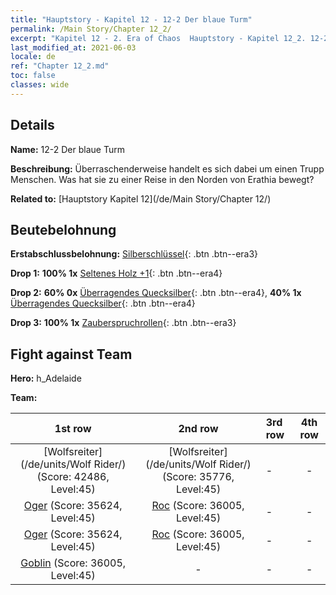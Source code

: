 ```yaml
---
title: "Hauptstory - Kapitel 12 - 12-2 Der blaue Turm"
permalink: /Main Story/Chapter 12_2/
excerpt: "Kapitel 12 - 2. Era of Chaos  Hauptstory - Kapitel 12_2. 12-2 Der blaue Turm"
last_modified_at: 2021-06-03
locale: de
ref: "Chapter 12_2.md"
toc: false
classes: wide
---
```


## Details

 **Name:** 12-2 Der blaue Turm

 **Beschreibung:** Überraschenderweise handelt es sich dabei um einen Trupp Menschen. Was hat sie zu einer Reise in den Norden von Erathia bewegt?

 **Related to:** [Hauptstory Kapitel 12](/de/Main Story/Chapter 12/)

## Beutebelohnung

 **Erstabschlussbelohnung:** [Silberschlüssel](/ItemsDE/con_693/){: .btn .btn--era3}

 **Drop 1:** **100% 1x** [Seltenes Holz +1](/ItemsDE/mat_41/){: .btn .btn--era4}

 **Drop 2:** **60% 0x** [Überragendes Quecksilber](/ItemsDE/mat_35/){: .btn .btn--era4}, **40% 1x** [Überragendes Quecksilber](/ItemsDE/mat_35/){: .btn .btn--era4}

 **Drop 3:** **100% 1x** [Zauberspruchrollen](/ItemsDE/con_694/){: .btn .btn--era3}


## Fight against Team
 **Hero:** h_Adelaide

 **Team:**


  | 1st row | 2nd row | 3rd row | 4th row |
  |:----:|:----:|:----|:----:|
  | [Wolfsreiter](/de/units/Wolf Rider/) (Score: 42486, Level:45)  | [Wolfsreiter](/de/units/Wolf Rider/) (Score: 35776, Level:45)  | - | - |
  | [Oger](/de/units/Ogre/) (Score: 35624, Level:45)  | [Roc](/de/units/Roc/) (Score: 36005, Level:45)  | - | - |
  | [Oger](/de/units/Ogre/) (Score: 35624, Level:45)  | [Roc](/de/units/Roc/) (Score: 36005, Level:45)  | - | - |
  | [Goblin](/de/units/Goblin/) (Score: 36005, Level:45)  | - | - | - |


